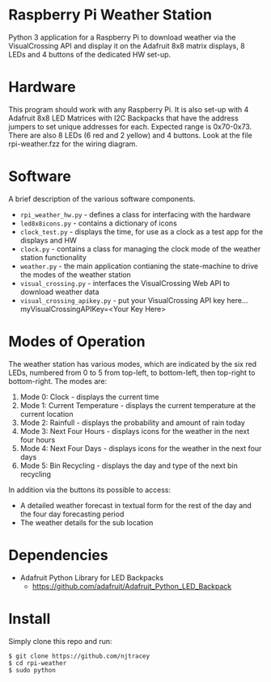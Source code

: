 # Raspberry Pi Weather Station
Python 3 application for a Raspberry Pi to download weather via the VisualCrossing API and display it on
the Adafruit 8x8 matrix displays, 8 LEDs and 4 buttons of the dedicated HW set-up.

# Hardware
This program should work with any Raspberry Pi. It is also set-up with 4 Adafruit 8x8 LED
Matrices with I2C Backpacks that have the  address jumpers to set unique addresses for each.
Expected range is 0x70-0x73. There are also 8 LEDs (6 red and 2 yellow) and 4 buttons.
Look at the file rpi-weather.fzz for the wiring diagram.

# Software
A brief description of the various software components.
* ```rpi_weather_hw.py``` - defines a class for interfacing with the hardware
* ```led8x8icons.py``` - contains a dictionary of icons
* ```clock_test.py``` - displays the time, for use as a clock as a test app for the displays and HW
* ```clock.py``` - contains a class for managing the clock mode of the weather station functionality
* ```weather.py``` - the main application contianing the state-machine to drive the modes of the weather station
* ```visual_crossing.py``` - interfaces the VisualCrossing Web API to download weather data
* ```visual_crossing_apikey.py``` - put your VisualCrossing API key here... myVisualCrossingAPIKey=\<Your Key Here\>

# Modes of Operation
The weather station has various modes, which are indicated by the six red LEDs, numbered from 0 to 5 from top-left, to
bottom-left, then top-right to bottom-right. The modes are:
1. Mode 0: Clock - displays the current time
1. Mode 1: Current Temperature - displays the current temperature at the current location
1. Mode 2: Rainfull - displays the probability and amount of rain today
1. Mode 3: Next Four Hours - displays icons for the weather in the next four hours
1. Mode 4: Next Four Days - displays icons for the weather in the next four days
1. Mode 5: Bin Recycling - displays the day and type of the next bin recycling

In addition via the buttons its possible to access:
* A detailed weather forecast in textual form for the rest of the day and the four day forecasting period
* The weather details for the sub location

# Dependencies
*  Adafruit Python Library for LED Backpacks
    * https://github.com/adafruit/Adafruit_Python_LED_Backpack

# Install
Simply clone this repo and run:
```
$ git clone https://github.com/njtracey
$ cd rpi-weather
$ sudo python 
```

